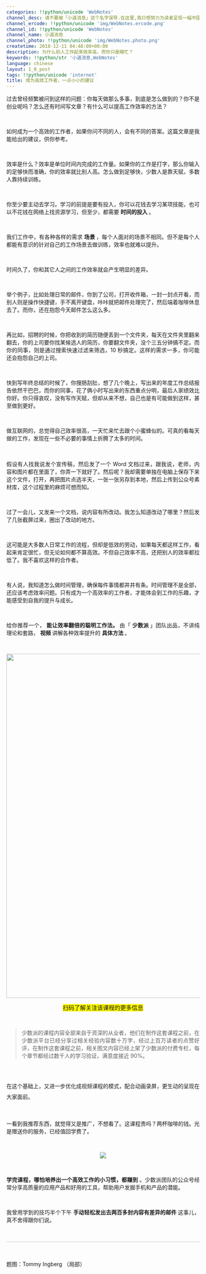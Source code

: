```yaml
---
categories: !!python/unicode 'WebNotes'
channel_desc: 请不要被「小道消息」这个名字误导.在这里,我只想努力为读者呈现一幅中国互联网的清明上河图.
channel_ercode: !!python/unicode 'img/WebNotes.ercode.png'
channel_id: !!python/unicode 'WebNotes'
channel_name: 小道消息
channel_photo: !!python/unicode 'img/WebNotes.photo.png'
createtime: 2018-12-11 04:48:00+00:00
description: 为什么别人工作起来效率高，而你只是瞎忙？
keywords: !!python/str '小道消息,WebNotes'
language: chinese
layout: 1_0_post
tags: !!python/unicode 'internet'
title: 成为高效工作者，一点小小的建议
---
```

<div class="rich_media_content" id="js_content">
<p style="white-space: normal;text-align: justify;">
         过去曾经频繁被问到这样的问题：你每天做那么多事，到底是怎么做到的？你不是创业呢吗？怎么还有时间写文章？有什么可以提高工作效率的方法？
        </p>
<p style="white-space: normal;">
<br/>
</p>
<p style="white-space: normal;text-align: justify;">
         如何成为一个高效的工作者，如果你问不同的人，会有不同的答案。这篇文章是我能给出的建议，供你参考。
        </p>
<p style="white-space: normal;">
<br/>
</p>
<p style="white-space: normal;text-align: justify;">
         效率是什么？效率是单位时间内完成的工作量。如果你的工作是打字，那么你输入的足够快而准确，你的效率就比别人高。怎么做到足够快，少数人是靠天赋，多数人靠持续训练。
        </p>
<p style="white-space: normal;">
<br/>
</p>
<p style="white-space: normal;text-align: justify;">
         你至少要主动去学习。学习的前提是要有投入，你可以花钱去学习某项技能，也可以不花钱在网络上找资源学习，但至少，都需要
         <strong>
          时间的投入
         </strong>
         。
        </p>
<p style="white-space: normal;">
<br/>
</p>
<p style="white-space: normal;text-align: justify;">
         我们工作中，有各种各样的需求
         <strong>
          场景
         </strong>
         ，每个人面对的场景不相同。但不是每个人都能有意识的针对自己的工作场景去做训练，效率也就难以提升。
        </p>
<p style="white-space: normal;">
<br/>
</p>
<p style="white-space: normal;text-align: justify;">
         时间久了，你和其它人之间的工作效率就会产生明显的差异。
        </p>
<p style="white-space: normal;text-align: justify;">
<br/>
</p>
<p style="white-space: normal;text-align: justify;">
         举个例子，比如处理日常的邮件，你到了公司，打开收件箱，一封一封点开看，而别人则是操作快捷键，手不离开键盘，咔咔就把邮件处理完了，然后端着咖啡休息去了。而你，还在抱怨今天邮件怎么这么多。
        </p>
<p style="white-space: normal;text-align: justify;">
<br/>
</p>
<p style="white-space: normal;text-align: justify;">
         再比如，招聘的时候，你把收到的简历随便丢到一个文件夹，每天在文件夹里翻来翻去，你的上司要你找某候选人的简历，你要翻文件夹，没个三五分钟搞不定。而你的同事，则是通过搜索快速过滤来筛选，10 秒搞定。这样的需求一多，你可能还会抱怨自己的上司。
        </p>
<p style="white-space: normal;text-align: justify;">
<br/>
</p>
<p style="white-space: normal;text-align: justify;">
         快到写年终总结的时候了，你搜肠刮肚，想了几个晚上，写出来的年度工作总结报告依然干巴巴，而你的同事，花了俩小时写出来的东西重点分明，最后人家绩效比你好。你只得哀叹，没有写作天赋，但却从来不想，自己也是有可能做到这样，甚至做到更好。
        </p>
<p style="white-space: normal;text-align: justify;">
<br/>
</p>
<p style="white-space: normal;text-align: justify;">
         做互联网的，总觉得自己效率很高，一天忙来忙去跟个小蜜蜂似的。可真的看每天做的工作，发现在一些不必要的事情上折腾了太多的时间。
        </p>
<p style='white-space: normal;font-stretch: normal;font-size: 13px;line-height: normal;font-family: "Helvetica Neue"'>
<br/>
</p>
<p style="white-space: normal;text-align: justify;">
         假设有人找我说发个宣传稿，然后发了一个 Word 文档过来，跟我说，老师，内容和图片都在里面了，你弄一下就好了。然后呢？我却需要单独在电脑上保存下来这个文件，打开，再把图片点选半天，一张一张另存到本地，然后上传到公众号素材库，这个过程里的麻烦可想而知。
        </p>
<p style="white-space: normal;text-align: justify;">
<br/>
</p>
<p style="white-space: normal;text-align: justify;">
         过了一会儿，又发来一个文档，说内容有所改动。我怎么知道改动了哪里？然后发了几张截屏过来，圈出了改动的地方。
        </p>
<p style="white-space: normal;text-align: justify;">
<br/>
</p>
<p style="white-space: normal;text-align: justify;">
         这可能是大多数人日常工作的流程，但却是低效的劳动，如果每天都这样工作，看起来肯定很忙，但无论如何都不算高效。不但自己效率不高，还把别人的效率都拉低了。我不喜欢这样的合作者。
        </p>
<p style="white-space: normal;text-align: justify;">
<br/>
</p>
<p style="white-space: normal;text-align: justify;">
         有人说，我知道怎么做时间管理，确保每件事情都井井有条。时间管理不是全部，还应该考虑效率问题。只有成为一个高效率的工作者，才能体会到工作的乐趣，才能感受到自我的提升与成长。
        </p>
<p style="white-space: normal;text-align: justify;">
<br/>
</p>
<p style="white-space: normal;text-align: justify;">
         给你推荐一个，
         <strong>
          能让效率翻倍的聪明工作法。
         </strong>
         由「
         <strong>
          少数派
         </strong>
         」团队出品，不讲纯理论和套路，
         <strong>
          视频
         </strong>
         讲解各种效率提升的
         <strong>
          具体方法
         </strong>
         。
        </p>
<p style="white-space: normal;text-align: justify;">
<br/>
</p>
<p style="white-space: normal;text-align: center;">
<img class="" data-copyright="0" data-cropselx1="0" data-cropselx2="558" data-cropsely1="0" data-cropsely2="897" data-ratio="1.6071428571428572" data-s="300,640" data-src="" data-type="jpeg" data-w="700" src="{{ '/img/ow5rEn8QGlHmKWxaEhVREg5cNoSSSSjucHe95lGQXHqnOEezhHtrbV5uiaLK5QM3bndKrwDyzjNXC7xicPGnnNFQ.jpeg' | prepend: site.img | replace: '//','/' }}" style="width: 558px;height: 897px;"/>
</p>
<p style="white-space: normal;text-align: center;">
<span style="font-size: 15px;background-color: rgb(255, 251, 0);">
          扫码了解关注该课程的更多信息
         </span>
</p>
<p style="white-space: normal;text-align: justify;">
<br/>
</p>
<blockquote style="white-space: normal;">
<p line="g3Fd" linespacing="115" style="text-align: justify;">
          少数派的课程内容全部来自于资深的从业者，他们在制作这套课程之前，在少数派平台已经分享过相关经验内容数十万字，经过上百万读者的点赞好评，在制作这套课程之前，相关图文内容已经上架了少数派的付费专栏，每个章节都经过数千人的学习验证，满意度接近 90%。
         </p>
</blockquote>
<p line="H5pQ" linespacing="115" style="white-space: normal;line-height: 2;">
<br/>
</p>
<p line="Uz9c" linespacing="115" style="white-space: normal;line-height: 2;text-align: justify;">
<span class="ql-author-9076218">
          在这个基础上，又进一步优化成视频课程的模式，配合动画录屏，更生动的呈现在大家面前。
         </span>
</p>
<p style="white-space: normal;text-align: justify;">
<br/>
</p>
<p style="white-space: normal;text-align: justify;">
         一看到我推荐东西，就觉得又是推广，不想看了。这课程贵吗？两杯咖啡的钱。光是赠送你的服务，已经值回学费了。
        </p>
<p style="white-space: normal;text-align: justify;">
<br/>
</p>
<p style="text-align: center;">
<img class="" data-copyright="0" data-ratio="0.7622298065984073" data-s="300,640" data-src="" data-type="png" data-w="879" src="{{ '/img/ow5rEn8QGlGAvWMib8W8cCoUWQnRBN7Lpq4qftYt4a7lAXl3icTWgv8PpQQqCvy4wmg3KLiaW0GB7Vh3d2gByoJ3Q.png' | prepend: site.img | replace: '//','/' }}" style=""/>
</p>
<p style="white-space: normal;">
<br/>
</p>
<p style="white-space: normal;text-align: justify;">
<strong>
          学完课程，哪怕培养出一个高效工作的小习惯，都赚到
         </strong>
         。少数派团队的公众号经常分享高质量的应用产品和好用的工具，帮助用户发掘手机和产品的潜能。
        </p>
<p style="white-space: normal;text-align: justify;">
<br/>
</p>
<p style="white-space: normal;text-align: justify;">
         我曾用学到的技巧半个下午
         <strong>
          手动轻松发出去两百多封内容有差异的邮件
         </strong>
         这事儿，真不舍得跟你们说。
        </p>
<p style="white-space: normal;text-align: justify;">
<br/>
</p>
<hr style="margin-top: 1em;margin-bottom: 1em;white-space: normal;max-width: 100%;font-family: Lato, Helvetica, Arial, freesans, clean, sans-serif;border-right-width: 0px;border-bottom-width: 0px;border-left-width: 0px;border-top-style: solid;border-top-color: rgb(234, 234, 234);height: 1px;color: rgb(51, 51, 51);font-size: 15px;box-sizing: border-box !important;word-wrap: break-word !important;"/>
<p style="white-space: normal;">
<br/>
</p>
<p style="white-space: normal;">
         题图：Tommy Ingberg （局部）
        </p>
<p>
<br/>
</p>
</div>